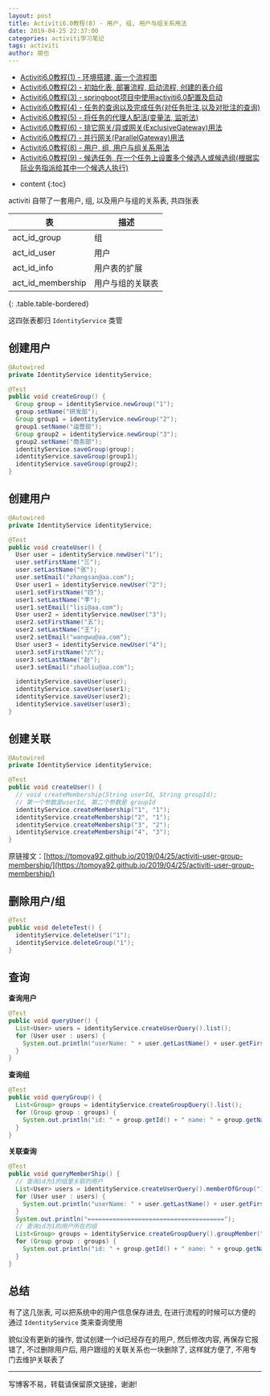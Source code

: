 ```yaml
---
layout: post
title: Activiti6.0教程(8) - 用户, 组, 用户与组关系用法
date: 2019-04-25 22:37:00
categories: activiti学习笔记
tags: activiti
author: 朋也
---
```


- [Activiti6.0教程(1) - 环境搭建, 画一个流程图](https://tomoya92.github.io/2019/04/24/activiti-env/)
- [Activiti6.0教程(2) - 初始化表, 部署流程, 启动流程, 创建的表介绍](https://tomoya92.github.io/2019/04/24/activiti-deploy-start-table/)
- [Activiti6.0教程(3) - springboot项目中使用activiti6.0配置及启动](https://tomoya92.github.io/2019/04/24/activiti-spring-boot/)
- [Activiti6.0教程(4) - 任务的查询以及完成任务(对任务批注,以及对批注的查询)](https://tomoya92.github.io/2019/04/24/activiti-query-complete-task/)
- [Activiti6.0教程(5) - 将任务的代理人配活(变量法, 监听法)](https://tomoya92.github.io/2019/04/24/activiti-assignee/)
- [Activiti6.0教程(6) - 排它网关/异或网关(ExclusiveGateway)用法](https://tomoya92.github.io/2019/04/25/activiti-exclusive-gateway/)
- [Activiti6.0教程(7) - 并行网关(ParallelGateway)用法](https://tomoya92.github.io/2019/04/25/activiti-parallel-gateway/)
- [Activiti6.0教程(8) - 用户, 组, 用户与组关系用法](https://tomoya92.github.io/2019/04/25/activiti-user-group-membership/)
- [Activiti6.0教程(9) - 候选任务, 在一个任务上设置多个候选人或候选组(根据实际业务指派给其中一个候选人执行)](https://tomoya92.github.io/2019/04/26/activiti-candidate-task/)

* content
{:toc}

activiti 自带了一套用户, 组, 以及用户与组的关系表, 共四张表

| 表                | 描述             |
| ----------------- | ---------------- |
| act_id_group      | 组               |
| act_id_user       | 用户             |
| act_id_info       | 用户表的扩展     |
| act_id_membership | 用户与组的关联表 |
{: .table.table-bordered}

这四张表都归 `IdentityService` 类管






## 创建用户

```java
@Autowired
private IdentityService identityService;

@Test
public void createGroup() {
  Group group = identityService.newGroup("1");
  group.setName("研发部");
  Group group1 = identityService.newGroup("2");
  group1.setName("运营部");
  Group group2 = identityService.newGroup("3");
  group2.setName("商务部");
  identityService.saveGroup(group);
  identityService.saveGroup(group1);
  identityService.saveGroup(group2);
}
```

## 创建用户

```java
@Autowired
private IdentityService identityService;

@Test
public void createUser() {
  User user = identityService.newUser("1");
  user.setFirstName("三");
  user.setLastName("张");
  user.setEmail("zhangsan@aa.com");
  User user1 = identityService.newUser("2");
  user1.setFirstName("四");
  user1.setLastName("李");
  user1.setEmail("lisi@aa.com");
  User user2 = identityService.newUser("3");
  user2.setFirstName("五");
  user2.setLastName("王");
  user2.setEmail("wangwu@aa.com");
  User user3 = identityService.newUser("4");
  user3.setFirstName("六");
  user3.setLastName("赵");
  user3.setEmail("zhaoliu@aa.com");

  identityService.saveUser(user);
  identityService.saveUser(user1);
  identityService.saveUser(user2);
  identityService.saveUser(user3);
}
```

## 创建关联

```java
@Autowired
private IdentityService identityService;

@Test
public void createUser() {
  // void createMembership(String userId, String groupId);
  // 第一个参数是userId, 第二个参数是 groupId
  identityService.createMembership("1", "1");
  identityService.createMembership("2", "1");
  identityService.createMembership("3", "2");
  identityService.createMembership("4", "3");
}
```

原链接文：[https://tomoya92.github.io/2019/04/25/activiti-user-group-membership/](https://tomoya92.github.io/2019/04/25/activiti-user-group-membership/)


## 删除用户/组

```java
@Test
public void deleteTest() {
  identityService.deleteUser("1");
  identityService.deleteGroup("1");
}
```

## 查询

**查询用户**

```java
@Test
public void queryUser() {
  List<User> users = identityService.createUserQuery().list();
  for (User user : users) {
    System.out.println("userName: " + user.getLastName() + user.getFirstName() + " email: " + user.getEmail());
  }
}
```

**查询组**

```java
@Test
public void queryGroup() {
  List<Group> groups = identityService.createGroupQuery().list();
  for (Group group : groups) {
    System.out.println("id: " + group.getId() + " name: " + group.getName());
  }
}
```

**关联查询**

```java
@Test
public void queryMemberShip() {
  // 查询id为1的组里关联的用户
  List<User> users = identityService.createUserQuery().memberOfGroup("1").list();
  for (User user : users) {
    System.out.println("userName: " + user.getLastName() + user.getFirstName() + " email: " + user.getEmail());
  }
  System.out.println("======================================");
  // 查询id为1的用户所在的组
  List<Group> groups = identityService.createGroupQuery().groupMember("1").list();
  for (Group group : groups) {
    System.out.println("id: " + group.getId() + " name: " + group.getName());
  }
}
```

## 总结

有了这几张表, 可以把系统中的用户信息保存进去, 在进行流程的时候可以方便的通过 `IdentityService` 类来查询使用

貌似没有更新的操作, 尝试创建一个id已经存在的用户, 然后修改内容, 再保存它报错了, 不过删除用户后, 用户跟组的关联关系也一块删除了, 这样就方便了, 不用专门去维护关联表了

---

写博客不易，转载请保留原文链接，谢谢!
